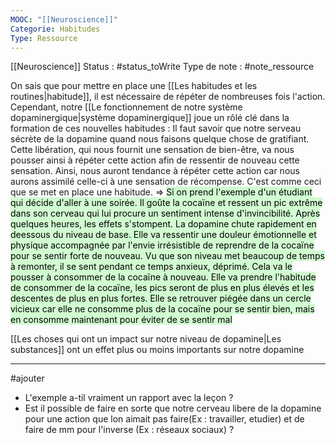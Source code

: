 ```yaml
---
MOOC: "[[Neuroscience]]"
Categorie: Habitudes
Type: Ressource
---
```

[[Neuroscience]]
Status : #status_toWrite
Type de note : #note_ressource

On sais que pour mettre en place une [[Les habitudes et les routines|habitude]], il est nécessaire de répéter de nombreuses fois l'action. Cependant, notre [[Le fonctionnement de notre système dopaminergique|système dopaminergique]] joue un rôlé clé dans la formation de ces nouvelles habitudes : Il faut savoir que notre serveau sécrète de la dopamine quand nous faisons quelque chose de gratifiant. Cette libération, qui nous fournit une sensation de bien-être, va nous pousser ainsi à répéter cette action afin de ressentir de nouveau cette sensation. Ainsi, nous auront tendance à répéter cette action car nous aurons assimilé celle-ci à une sensation de récompense. C'est comme ceci que se met en place une habitude.
⇒ <mark style="background: #BBFABBA6;">Si on prend l'exemple d'un étudiant qui décide d'aller à une soirée. Il goûte la cocaïne et ressent un pic extrême dans son cerveau qui lui procure un sentiment intense d'invincibilité. Après quelques heures, les effets s'stompent. La dopamine chute rapidement en deessous du niveau de base. Elle va ressentir une douleur émotionnelle et physique accompagnée par l'envie irrésistible de reprendre de la cocaïne pour se sentir forte de nouveau. Vu que son niveau met beaucoup de temps à remonter, il se sent pendant ce temps anxieux, déprimé. Cela va le pousser à consommer de la cocaïne à nouveau. Elle va prendre l'habitude de consommer de la cocaïne, les pics seront de plus en plus élevés et les descentes de plus en plus fortes. Elle se retrouver piégée dans un cercle vicieux car elle ne consomme plus de la cocaïne pour se sentir bien, mais en consomme maintenant pour éviter de se sentir mal</mark>

[[Les choses qui ont un impact sur notre niveau de dopamine|Les substances]] ont un effet plus ou moins importants sur notre dopamine 

---
#ajouter 
- L'exemple a-til vraiment un rapport avec la leçon ?
- Est il possible de faire en sorte que notre cerveau libere de la dopamine pour une action que lon aimait pas faire(Ex : travailler, etudier) et de faire de mm pour l'inverse (Ex : réseaux sociaux) ?